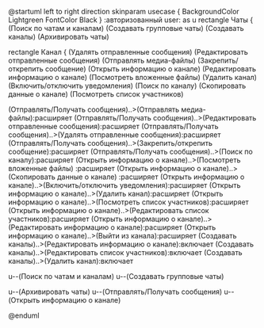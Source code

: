 @startuml
left to right direction
skinparam usecase {
 BackgroundColor Lightgreen
 FontColor Black
}
:авторизованный user: as u
rectangle Чаты {
(Поиск по чатам и каналам)
(Создавать групповые чаты)
(Создавать каналы)
(Архивировать чаты)

rectangle Канал {
(Удалять отправленные сообщения)
(Редактировать отправленные сообщения)
(Отправлять медиа-файлы)
(Закрепить/открепить сообщение)
(Открыть информацию о канале)
(Редактировать информацию о канале)
(Посмотреть вложенные файлы)
(Удалить канал)
(Включить/отключить уведомления)
(Поиск по каналу)
(Скопировать данные о канале) 
(Посмотреть список участников)

(Отправлять/Получать сообщения)..>(Отправлять медиа-файлы):расширяет
(Отправлять/Получать сообщения)..>(Редактировать отправленные сообщения):расширяет
(Отправлять/Получать сообщения)..>(Удалять отправленные сообщения):расширяет
(Отправлять/Получать сообщения)..>(Закрепить/открепить сообщение):расширяет
(Отправлять/Получать сообщения)..>(Поиск по каналу):расширяет
(Открыть информацию о канале)..>(Посмотреть вложенные файлы) :расширяет
(Открыть информацию о канале)..>(Скопировать данные о канале)  :расширяет
(Открыть информацию о канале)..>(Включить/отключить уведомления):расширяет 
(Открыть информацию о канале)..>(Удалить канал):расширяет 
(Открыть информацию о канале)..>(Посмотреть список участников):расширяет 
(Открыть информацию о канале)..>(Редактировать список участников):расширяет 
(Открыть информацию о канале)..>(Редактировать информацию о канале):расширяет 
(Открыть информацию о канале)..>(Выйти из канала):расширяет
(Создавать каналы)..>(Редактировать информацию о канале):включает
(Создавать каналы)..>(Редактировать список участников):включает
(Создавать каналы)..>(Удалить канал):включает


u--(Поиск по чатам и каналам)
u--(Создавать групповые чаты)

u--(Архивировать чаты)
u--(Отправлять/Получать сообщения)
u--(Открыть информацию о канале)


@enduml